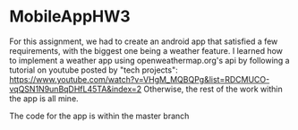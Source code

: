 # MobileAppHW3

For this assignment, we had to create an android app that satisfied a few requirements, with the biggest one being a weather feature. I learned how to implement a weather app using openweathermap.org's api by following a tutorial on youtube posted by "tech projects": https://www.youtube.com/watch?v=VHgM_MQBQPg&list=RDCMUCO-vqQSN1N9unBqDHfL45TA&index=2
Otherwise, the rest of the work within the app is all mine.

The code for the app is within the master branch
